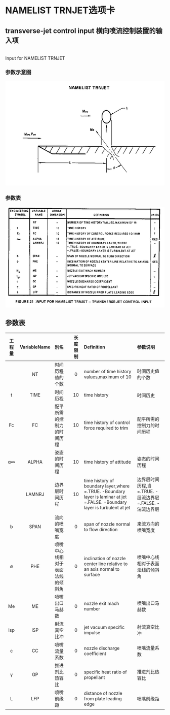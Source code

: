
# NAMELIST TRNJET选项卡 
##  transverse-jet control input  横向喷流控制装置的输入项
<br>Input for NAMELIST TRNJET
<br>
### 参数示意图
![参数示意图](fig/TRNJET.png) 
<br>
### 参数表
![参数表](fig/TRNJET-para.png) 
<br>

## 参数表

|工程量   | VariableName|别名|长度限制| Definition|参数说明|
|:-------:|:-------:|:----------------------------|:-:|:-----------------------------------------------------------|:------------------------------------------|
|           | NT     |   时间历程值的个数            | 0  | number of time history values,maximum of 10 | 时间历史值的个数 |          
| t         | TIME   |   时间历程                    | 10 | time history     |  时间历史                  |
| Fc        | FC     |   配平所需的控制力的时间历程  | 10 | time history of control force required to trim      | 配平所需的控制力的时间历程        | 
| α∞        | ALPHA  |   姿态的时间历程              | 10 | time history of attitude      | 姿态的时间历程        | 
|           | LAMNRJ |   边界层时间历程              | 10 | time history of boundary layer,where<br> =.TRUE. -Boundary layer is laminar at jet<br> =.FALSE. -Boundary layer is turbulent at jet |  边界层时间历程,当<br> =.TRUE. -层流边界层<br> =.FALSE. -湍流边界层      | 
| b         | SPAN   |   流向的喷嘴宽度              | 0  | span of nozzle normal to flow direction  | 来流方向的喷嘴宽度      |
| ø         | PHE    |   喷嘴中心线相对于表面法线的倾斜角  | 0 | inclination of nozzle center line relative to an axis normal to surface | 喷嘴中心线相对于表面法线的倾斜角     |
| Me        | ME     |   喷嘴出口马赫数           | 0 | nozzle exit mach number   | 喷嘴出口马赫数       | 
| Isp       | ISP    |   射流真空比冲             | 0 | jet vacuum specific impulse    | 射流真空比冲       | 
| c         | CC     |   喷嘴流量系数             | 0 | nozzle discharge coefficient   | 喷嘴流量系数      |
| γ         | GP     |   推进剂比热容比           | 0 | specific heat ratio of propellant   | 推进剂比热容比     |
| L         | LFP    |   喷嘴前缘距               | 0 | distance of nozzle from plate leading edge   | 喷嘴前缘距    |





